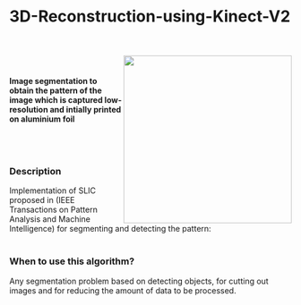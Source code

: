 # 3D-Reconstruction-using-Kinect-V2
<br>
<br>

<img src=left_2.png align="right" width = 300>
<br>

#### Image segmentation to obtain the pattern of the image which is captured low-resolution and intially printed on aluminium foil

<br>
<br>

### Description
Implementation of SLIC proposed in (IEEE Transactions on Pattern Analysis and Machine Intelligence) for segmenting and detecting the pattern:<br>
<br>

### When to use this algorithm?
Any segmentation problem based on detecting objects, for cutting out images and for reducing the amount of data to be processed.<br>

<br>

<br>
<br>
